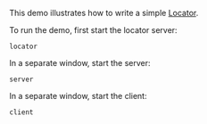This demo illustrates how to write a simple [Locator][1].

To run the demo, first start the locator server:

```
locator
```

In a separate window, start the server:

```
server
```

In a separate window, start the client:

```
client
```

[1]: https://doc.zeroc.com/ice/4.0/client-server-features/locators
